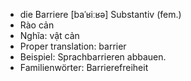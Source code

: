- die Barriere	[baˈʁiːʁə]	Substantiv (fem.)
- Rào cản
- Nghĩa: vật cản
- Proper translation: barrier
- Beispiel: Sprachbarrieren abbauen.
- Familienwörter: Barrierefreiheit